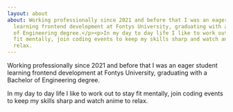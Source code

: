 ```yaml
---
layout: about
about: Working professionally since 2021 and before that I was an eager student
  learning frontend development at Fontys University, graduating with a Bachelor
  of Engineering degree.</p><p>In my day to day life I like to work out to stay
  fit mentally, join coding events to keep my skills sharp and watch anime to
  relax.
---
```

Working professionally since 2021 and before that I was an eager student learning frontend development at Fontys University, graduating with a Bachelor of Engineering degree.</p><p>In my day to day life I like to work out to stay fit mentally, join coding events to keep my skills sharp and watch anime to relax.
